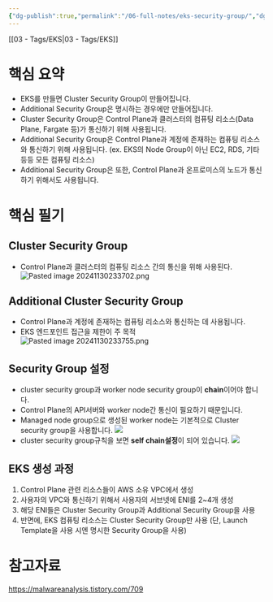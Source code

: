 ```yaml
---
{"dg-publish":true,"permalink":"/06-full-notes/eks-security-group/","dgPassFrontmatter":true}
---
```


[[03 - Tags/EKS\|03 - Tags/EKS]] 
# 핵심 요약
- EKS를 만들면 Cluster Security Group이 만들어집니다.
- Additional Security Group은 명시하는 경우에만 만들어집니다.
- Cluster Security Group은 Control Plane과 클러스터의 컴퓨팅 리소스(Data Plane, Fargate 등)가 통신하기 위해 사용됩니다.
- Additional Security Group은 Control Plane과 계정에 존재하는 컴퓨팅 리소스와 통신하기 위해 사용됩니다. (ex. EKS의 Node Group이 아닌 EC2, RDS, 기타 등등 모든 컴퓨팅 리소스)
- Additional Security Group은 또한, Control Plane과 온프로미스의 노드가 통신하기 위해서도 사용됩니다.

# 핵심 필기
## Cluster Security Group
- Control Plane과 클러스터의 컴퓨팅 리소스 간의 통신을 위해 사용된다.
![Pasted image 20241130233702.png](/img/user/image/Pasted%20image%2020241130233702.png)
## Additional Cluster Security Group
- Control Plane과 계정에 존재하는 컴퓨팅 리소스와 통신하는 데 사용됩니다. 
- EKS 엔드포인트 접근을 제한이 주 목적
![Pasted image 20241130233755.png](/img/user/image/Pasted%20image%2020241130233755.png)

## Security Group 설정
- cluster security group과 worker node security group이 **chain**이어야 합니다. 
- Control Plane의 API서버와 worker node간 통신이 필요하기 때문입니다.
- Managed node group으로 생성된 worker node는 기본적으로 Cluster security group을 사용합니다.
![](https://blog.kakaocdn.net/dn/3T9Qy/btsFCB8mcvS/WozXfEkrxmOluKVt3IQBkK/img.png)
- cluster security group규칙을 보면 **self chain설정**이 되어 있습니다.
![](https://blog.kakaocdn.net/dn/kzsR4/btsFF0eKhhC/mOdO3sGsWWgYoGncnQYk30/img.png)

## EKS 생성 과정
1. Control Plane 관련 리소스들이 AWS 소유 VPC에서 생성
2. 사용자의 VPC와 통신하기 위해서 사용자의 서브넷에 ENI를 2~4개 생성
3. 해당 ENI들은 Cluster Security Group과 Additional Security Group을 사용
4. 반면에, EKS 컴퓨팅 리소스는 Cluster Security Group만 사용 (단, Launch Template을 사용 시엔 명시한 Security Group을 사용)
# 참고자료
https://malwareanalysis.tistory.com/709




